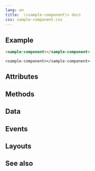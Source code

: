 ```yaml
---
lang: en
title:  \<sample-component\> docs
css: sample-component.css
---
```


<main>

<section id=example>

## Example


```html
<sample-component></sample-component>
```

```{=html}
<sample-component></sample-component>
```



</section>

<section id=attributes>

## Attributes

</section>

<section id=methods>

## Methods

</section>

<section id=data>

## Data

</section>

<section id=events>

## Events

</section>

<section id=layouts>

## Layouts

</section>

<section id=see-also>

## See also

</main>


<script type="module">
import {SampleComponent} from './SampleComponent.js'

window.sampleComponent = document.querySelector('sample-component')
</script>

